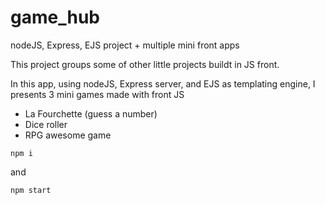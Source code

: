 # game_hub

nodeJS, Express, EJS project + multiple mini front apps

This project groups some of other little projects buildt in JS front.

In this app, using nodeJS, Express server, and EJS as templating engine, I presents 3 mini games made with front JS

- La Fourchette (guess a number)
- Dice roller
- RPG awesome game

```
npm i
```

and

```
npm start
```
